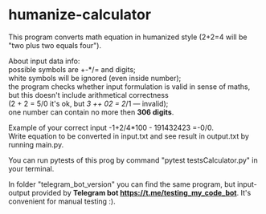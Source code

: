 # humanize-calculator
This program converts math equation in humanized style
(2+2=4 will be "two plus two equals four").

About input data info:  
    possible symbols are +-*/= and digits;  
    white symbols will be ignored (even inside number);  
    the program checks whether input formulation is valid in sense of maths,
but this doesn't include arithmetical correctness  
(2 + 2 = 5/0 it's ok, but  *3 ++ 02 = 2*/1 — invalid);  
    one number can contain no more then **306 digits**.  

Example of your correct input -1+2/4*100    - 191432423 =-0/0.  
Write equation to be converted in input.txt and see result in output.txt by running main.py.

You can run pytests of this prog by command "pytest testsCalculator.py" in your terminal.

In folder "telegram_bot_version" you can find the same program, but input-output provided by **Telegram bot https://t.me/testing_my_code_bot**. It's convenient for manual testing :).
